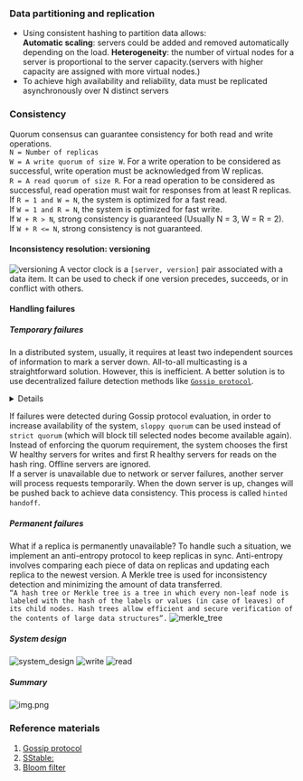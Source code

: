 ### Data partitioning and replication
* Using consistent hashing to partition data allows:  
  **Automatic scaling**: servers could be added and removed automatically depending on the load.
  **Heterogeneity**: the number of virtual nodes for a server is proportional to the server capacity.(servers with higher capacity are assigned with more virtual nodes.)
* To achieve high availability and reliability, data must be replicated asynchronously over N distinct servers
### Consistency
Quorum consensus can guarantee consistency for both read and write operations.  
`N = Number of replicas`  
`W = A write quorum of size W`. For a write operation to be considered as successful, write operation must be acknowledged from W replicas.  
`R = A read quorum of size R`. For a read operation to be considered as successful, read operation must wait for responses from at least R replicas.  
If `R = 1 and W = N`, the system is optimized for a fast read.  
If `W = 1 and R = N`, the system is optimized for fast write.  
If `W + R > N`, strong consistency is guaranteed (Usually N = 3, W = R = 2).  
If `W + R <= N`, strong consistency is not guaranteed.  

#### Inconsistency resolution: versioning  
![versioning](https://puml-demo.herokuapp.com/github/AndreiYu/systems_design/blob/master/key_value_store/versioning.puml)
A vector clock is a `[server, version]` pair associated with a data item. It can be used to check if one version precedes, succeeds, or in conflict with others.  

#### Handling failures

##### Temporary failures
In a distributed system, usually, it requires at least two independent sources of information to mark a server down.
All-to-all multicasting is a straightforward solution. However, this is inefficient.
A better solution is to use decentralized failure detection methods like [`Gossip protocol`](https://martinfowler.com/articles/patterns-of-distributed-systems/gossip-dissemination.html).
<details>
Gossip protocol works in the following way:  

• Each node maintains a node membership list, which contains member IDs and heartbeat counters.  
• Each node periodically increments its heartbeat counter.  
• Each node periodically sends heartbeats to a set of random nodes, which in turn propagate to another set of nodes.  
• Once nodes receive heartbeats, membership list is updated to the latest info.  
• If the heartbeat has not increased for more than predefined periods, the member is considered as offline.  

The cluster node receiving the gossip message inspects the metadata it has and finds:    
* The values which are in the incoming message but not available in this node's state map  
* The values which it has but the incoming Gossip message does not have  

The higher version value is chosen when the node has the values present in the incoming message  
It then adds the missing values to its own state map. Whatever values were missing from the incoming message, are returned as a response.
The cluster node sending the Gossip message adds the values it gets from the gossip response to its own state.  
</details>

If failures were detected during Gossip protocol evaluation, in order to increase availability of the system, `sloppy quorum` can be used instead of `strict quorum` (which will block till selected nodes become available again).
Instead of enforcing the quorum requirement, the system chooses the first W healthy servers for writes and first R healthy servers for reads on the hash ring. Offline servers are ignored.  
If a server is unavailable due to network or server failures, another server will process  requests temporarily. When the down server is up, changes will be pushed back to achieve  data consistency. This process is called `hinted handoff`.

##### Permanent failures

What if a replica is permanently unavailable? To handle such a situation, we implement an anti-entropy protocol to keep replicas in sync. Anti-entropy involves comparing each piece of data on replicas and updating each replica to the newest version. A Merkle tree is used for inconsistency detection and minimizing the amount of data transferred.  
```“A hash tree or Merkle tree is a tree in which every non-leaf node is labeled with the hash of the labels or values (in case of leaves) of its child nodes. Hash trees allow efficient and secure verification of the contents of large data structures”.```
![merkle_tree](https://puml-demo.herokuapp.com/github/AndreiYu/systems_design/blob/master/key_value_store/merkle_tree.puml)

##### System design
![system_design](https://puml-demo.herokuapp.com/github/AndreiYu/systems_design/blob/master/key_value_store/high_level_design.puml)
![write](https://puml-demo.herokuapp.com/github/AndreiYu/systems_design/blob/master/key_value_store/write.puml)
![read](https://puml-demo.herokuapp.com/github/AndreiYu/systems_design/blob/master/key_value_store/read.puml)

##### Summary
![img.png](img.png)

### Reference materials
1) [Gossip protocol](https://martinfowler.com/articles/patterns-of-distributed-systems/gossip-dissemination.html)
2) [SStable:](https://www.igvita.com/2012/02/06/sstable-and-log-structured-storage-leveldb/)
3) [Bloom filter](https://en.wikipedia.org/wiki/Bloom_filter)
